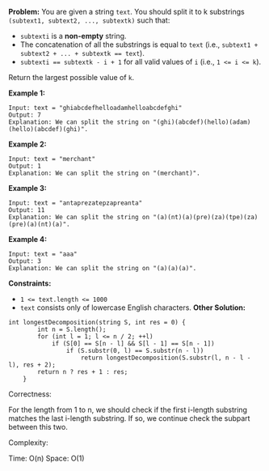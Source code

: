 **Problem:**
You are given a string `text`. You should split it to k substrings `(subtext1, subtext2, ..., subtextk)` such that:

- `subtexti` is a **non-empty** string.
- The concatenation of all the substrings is equal to `text` (i.e., `subtext1 + subtext2 + ... + subtextk == text`).
- `subtexti == subtextk - i + 1` for all valid values of `i` (i.e., `1 <= i <= k`).

Return the largest possible value of `k`.

 

**Example 1:**

```
Input: text = "ghiabcdefhelloadamhelloabcdefghi"
Output: 7
Explanation: We can split the string on "(ghi)(abcdef)(hello)(adam)(hello)(abcdef)(ghi)".
```

**Example 2:**

```
Input: text = "merchant"
Output: 1
Explanation: We can split the string on "(merchant)".
```

**Example 3:**

```
Input: text = "antaprezatepzapreanta"
Output: 11
Explanation: We can split the string on "(a)(nt)(a)(pre)(za)(tpe)(za)(pre)(a)(nt)(a)".
```

**Example 4:**

```
Input: text = "aaa"
Output: 3
Explanation: We can split the string on "(a)(a)(a)".
```

 

**Constraints:**

- `1 <= text.length <= 1000`
- `text` consists only of lowercase English characters.
**Other Solution:**
```
int longestDecomposition(string S, int res = 0) {
        int n = S.length();
        for (int l = 1; l <= n / 2; ++l)
            if (S[0] == S[n - l] && S[l - 1] == S[n - 1])
                if (S.substr(0, l) == S.substr(n - l))
                    return longestDecomposition(S.substr(l, n - l - l), res + 2);
        return n ? res + 1 : res;
    }
```
Correctness:

For the length from 1 to n, we should check if the first i-length substring matches the last i-length substring. If so, we continue check the subpart between this two.

Complexity:

Time: O(n)
Space: O(1)